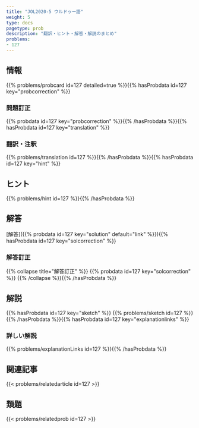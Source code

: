 ```yaml
---
title: "JOL2020-5 ウルドゥー語"
weight: 5
type: docs
pagetype: prob
description: "翻訳・ヒント・解答・解説のまとめ"
problems: 
- 127
---
```


## 情報

{{% problems/probcard id=127 detailed=true %}}{{% hasProbdata id=127 key="probcorrection" %}}

### 問題訂正

{{% probdata id=127 key="probcorrection" %}}{{% /hasProbdata %}}{{% hasProbdata id=127 key="translation" %}}

### 翻訳・注釈

{{% problems/translation id=127 %}}{{% /hasProbdata %}}{{% hasProbdata id=127 key="hint" %}}

## ヒント

{{% problems/hint id=127 %}}{{% /hasProbdata %}}

## 解答

[解答]({{% probdata id=127 key="solution" default="link" %}}){{% hasProbdata id=127 key="solcorrection" %}}

### 解答訂正

{{% collapse title="解答訂正" %}}
{{% probdata id=127 key="solcorrection" %}}
{{% /collapse %}}{{% /hasProbdata %}}

## 解説

{{% hasProbdata id=127 key="sketch" %}}
{{% problems/sketch id=127 %}}
{{% /hasProbdata %}}{{% hasProbdata id=127 key="explanationlinks" %}}

### 詳しい解説

{{% problems/explanationLinks id=127 %}}{{% /hasProbdata %}}

## 関連記事

{{< problems/relatedarticle id=127 >}}

## 類題

{{< problems/relatedprob id=127 >}}
